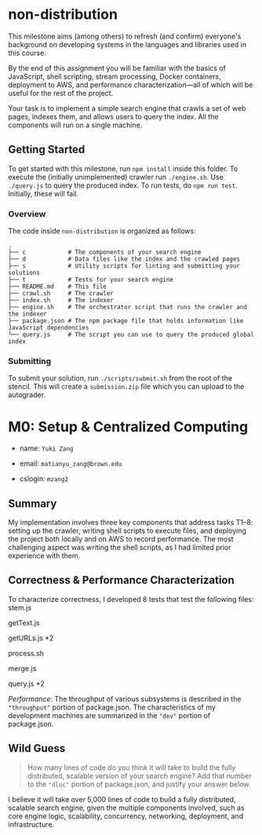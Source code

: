 # non-distribution

This milestone aims (among others) to refresh (and confirm) everyone's
background on developing systems in the languages and libraries used in this
course.

By the end of this assignment you will be familiar with the basics of
JavaScript, shell scripting, stream processing, Docker containers, deployment
to AWS, and performance characterization—all of which will be useful for the
rest of the project.

Your task is to implement a simple search engine that crawls a set of web
pages, indexes them, and allows users to query the index. All the components
will run on a single machine.

## Getting Started

To get started with this milestone, run `npm install` inside this folder. To
execute the (initially unimplemented) crawler run `./engine.sh`. Use
`./query.js` to query the produced index. To run tests, do `npm run test`.
Initially, these will fail.

### Overview

The code inside `non-distribution` is organized as follows:

```
.
├── c            # The components of your search engine
├── d            # Data files like the index and the crawled pages
├── s            # Utility scripts for linting and submitting your solutions
├── t            # Tests for your search engine
├── README.md    # This file
├── crawl.sh     # The crawler
├── index.sh     # The indexer
├── engine.sh    # The orchestrator script that runs the crawler and the indexer
├── package.json # The npm package file that holds information like JavaScript dependencies
└── query.js     # The script you can use to query the produced global index
```

### Submitting

To submit your solution, run `./scripts/submit.sh` from the root of the stencil. This will create a
`submission.zip` file which you can upload to the autograder.



# M0: Setup & Centralized Computing

* name: `Yuki Zang`

* email: `matianyu_zang@brown.edu`

* cslogin: `mzang2`


## Summary

> 
My implementation involves three key components that address tasks T1–8: setting up the crawler, writing shell scripts to execute files, and deploying the project both locally and on AWS to record performance. The most challenging aspect was writing the shell scripts, as I had limited prior experience with them.


## Correctness & Performance Characterization

To characterize correctness, I developed 8 tests that test the following files:
stem.js

getText.js 

getURLs.js *2

process.sh

merge.js

query.js *2


*Performance*: The throughput of various subsystems is described in the `"throughput"` portion of package.json. The characteristics of my development machines are summarized in the `"dev"` portion of package.json.


## Wild Guess

> How many lines of code do you think it will take to build the fully distributed, scalable version of your search engine? Add that number to the `"dloc"` portion of package.json, and justify your answer below.

I believe it will take over 5,000 lines of code to build a fully distributed, scalable search engine, given the multiple components involved, such as core engine logic, scalability, concurrency, networking, deployment, and infrastructure.